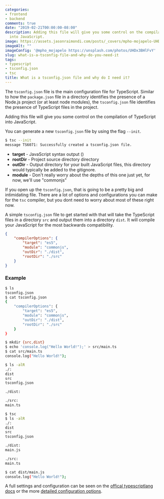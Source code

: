 ```yaml
---
categories:
- frontend
- backend
comments: true
date: "2019-02-21T00:00:00-08:00"
description: Adding this file will give you some control on the compilation of TypeScript
  into JavaScript.
image: https://assets.jasonraimondi.com/posts/_covers/mpho-mojapelo-UHDx3BHlFvY-unsplash.jpg
imageAlt: ""
imageConfig: '@mpho_mojapelo https://unsplash.com/photos/UHDx3BHlFvY'
slug: what-is-a-tsconfig-file-and-why-do-you-need-it
tags:
- typescript
- tsconfig.json
- tsc
title: What is a tsconfig.json file and why do I need it?
---
```


The `tsconfig.json` file is the main configuration file for TypeScript. Similar to how the `package.json` file in a directory identifies the presence of a Node.js project (or at least node modules), the `tsconfig.json` file identifies the presence of TypeScript files in the project. 

Adding this file will give you some control on the compilation of TypeScript into JavaScript.

You can generate a new `tsconfig.json` file by using the flag `--init`.

```bash
$ tsc --init
message TS6071: Successfully created a tsconfig.json file.
```

* **target** - JavaScript syntax output ()
* **rootDir** - Project source directory directory 
* **outDir** - Output directory for your built JavaScript files, this directory would typically be added to the gitignore.
* **module** - Don't really worry about the depths of this one just yet, for now, we'll use "commonjs"

If you open up the `tsconfig.json`, that is going to be a pretty big and intimidating file. There are a lot of options and configurations you can make for the `tsc` compiler, but you dont need to worry about most of these right now. 

A simple `tsconfig.json` file to get started with that will take the TypeScript files in a directory `src` and output them into a directory `dist`. It will compile your JavaScript for the most backwards compatibility.

```json
{
    "compilerOptions": {
        "target": "es5",
        "module": "commonjs",
        "outDir": "./dist",
        "rootDir": "./src"
    }
}
```

### Example

```bash
$ ls
tsconfig.json
$ cat tsconfig.json
{
    "compilerOptions": {
        "target": "es5",
        "module": "commonjs",
        "outDir": "./dist",
        "rootDir": "./src"
    }
}
```

```bash
$ mkdir {src,dist}
$ echo 'console.log("Hello World!");' > src/main.ts
$ cat src/main.ts
console.log("Hello World!");
```

```bash
$ ls -alR
./:
dist
src
tsconfig.json

./dist:

./src:
main.ts
```

```bash
$ tsc
$ ls -alR
./:
dist
src
tsconfig.json

./dist:
main.js

./src:
main.ts
```

```bash
$ cat dist/main.js
console.log("Hello World!");
```

A full settings and configuration can be seen on the [offical typescriptlang docs](https://www.typescriptlang.org/docs/handbook/tsconfig-json.html) or the more [detailed configuration options](https://www.typescriptlang.org/docs/handbook/compiler-options.html).
